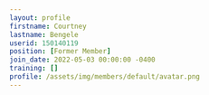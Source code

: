 ```yaml
---
layout: profile
firstname: Courtney
lastname: Bengele
userid: 150140119
position: [Former Member]
join_date: 2022-05-03 00:00:00 -0400
training: []
profile: /assets/img/members/default/avatar.png
---
```

